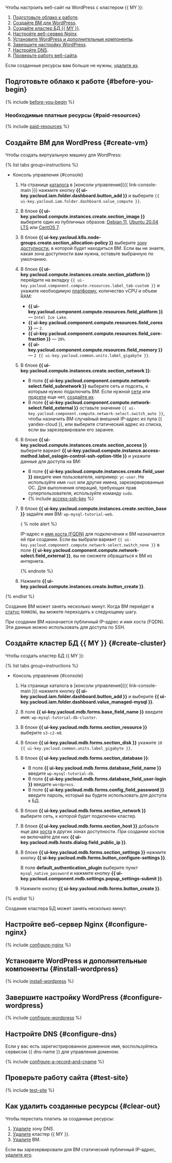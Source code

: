 Чтобы настроить веб-сайт на WordPress с кластером {{ MY }}:
1. [Подготовьте облако к работе](#before-you-begin).
1. [Создайте ВМ для WordPress](#create-vm).
1. [Создайте кластер БД {{ MY }}](#create-cluster).
1. [Настройте веб-сервер Nginx](#configure-nginx).
1. [Установите WordPress и дополнительные компоненты](#install-wordpress).
1. [Завершите настройку WordPress](#configure-wordpress).
1. [Настройте DNS](#configure-dns).
1. [Проверьте работу веб-сайта](#test-site).

Если созданные ресурсы вам больше не нужны, [удалите их](#clear-out).

## Подготовьте облако к работе {#before-you-begin}

{% include [before-you-begin](../_tutorials_includes/before-you-begin.md) %}

### Необходимые платные ресурсы {#paid-resources}

{% include [paid-resources](../_tutorials_includes/wordpress-mysql/paid-resources.md) %}

## Создайте ВМ для WordPress {#create-vm}

Чтобы создать виртуальную машину для WordPress:

{% list tabs group=instructions %}

- Консоль управления {#console}

  1. На странице [каталога](../../resource-manager/concepts/resources-hierarchy.md#folder) в [консоли управления]({{ link-console-main }}) нажмите кнопку **{{ ui-key.yacloud.iam.folder.dashboard.button_add }}** и выберите `{{ ui-key.yacloud.iam.folder.dashboard.value_compute }}`.
  1. В блоке **{{ ui-key.yacloud.compute.instances.create.section_image }}** выберите один из публичных образов: [Debian 11](/marketplace/products/yc/debian-11), [Ubuntu 20.04 LTS](/marketplace/products/yc/ubuntu-20-04-lts) или [CentOS 7](/marketplace/products/yc/centos-7).
  1. В блоке **{{ ui-key.yacloud.k8s.node-groups.create.section_allocation-policy }}** выберите [зону доступности](../../overview/concepts/geo-scope.md), в которой будет находиться ВМ. Если вы не знаете, какая зона доступности вам нужна, оставьте выбранную по умолчанию.
  1. В блоке **{{ ui-key.yacloud.compute.instances.create.section_platform }}** перейдите на вкладку `{{ ui-key.yacloud.component.compute.resources.label_tab-custom }}` и укажите необходимую [платформу](../../compute/concepts/vm-platforms.md), количество vCPU и объем RAM:

      * **{{ ui-key.yacloud.component.compute.resources.field_platform }}** — `Intel Ice Lake`.
      * **{{ ui-key.yacloud.component.compute.resources.field_cores }}** — `2`.
      * **{{ ui-key.yacloud.component.compute.resources.field_core-fraction }}** — `20%`.
      * **{{ ui-key.yacloud.component.compute.resources.field_memory }}** — `2 {{ ui-key.yacloud.common.units.label_gigabyte }}`.
  
  1. В блоке **{{ ui-key.yacloud.compute.instances.create.section_network }}**:

      * В поле **{{ ui-key.yacloud.component.compute.network-select.field_subnetwork }}** выберите сеть и подсеть, к которым нужно подключить ВМ. Если нужной [сети](../../vpc/concepts/network.md#network) или [подсети](../../vpc/concepts/network.md#subnet) еще нет, [создайте их](../../vpc/operations/subnet-create.md).
      * В поле **{{ ui-key.yacloud.component.compute.network-select.field_external }}** оставьте значение `{{ ui-key.yacloud.component.compute.network-select.switch_auto }}`, чтобы назначить ВМ случайный внешний IP-адрес из пула {{ yandex-cloud }}, или выберите статический адрес из списка, если вы зарезервировали его заранее.

  1. В блоке **{{ ui-key.yacloud.compute.instances.create.section_access }}** выберите вариант **{{ ui-key.yacloud.compute.instance.access-method.label_oslogin-control-ssh-option-title }}** и укажите данные для доступа на ВМ:

      * В поле **{{ ui-key.yacloud.compute.instances.create.field_user }}** введите имя пользователя, например: `yc-user`. Не используйте имя `root` или другие имена, зарезервированные ОС. Для выполнения операций, требующих прав суперпользователя, используйте команду `sudo`.
      * {% include [access-ssh-key](../../_includes/compute/create/access-ssh-key.md) %}

  1. В блоке **{{ ui-key.yacloud.compute.instances.create.section_base }}** задайте имя ВМ: `wp-mysql-tutorial-web`.

      { % note alert %}

      IP-адрес и [имя хоста (FQDN)](../../compute/concepts/network.md#hostname) для подключения к ВМ назначается ей при создании. Если вы выбрали вариант `{{ ui-key.yacloud.component.compute.network-select.switch_none }}` в поле **{{ ui-key.yacloud.component.compute.network-select.field_external }}**, вы не сможете обращаться к ВМ из интернета.

      {% endnote %}

  1. Нажмите **{{ ui-key.yacloud.compute.instances.create.button_create }}**.

{% endlist %}

Создание ВМ может занять несколько минут. Когда ВМ перейдет в [статус](../../compute/concepts/vm-statuses.md) `RUNNING`, вы можете переходить к следующему шагу.

При создании ВМ назначается публичный IP-адрес и имя хоста (FQDN). Эти данные можно использовать для доступа по SSH.

## Создайте кластер БД {{ MY }} {#create-cluster}

Чтобы создать кластер БД {{ MY }}:

{% list tabs group=instructions %}

- Консоль управления {#console}

  1. На странице каталога в [консоли управления]({{ link-console-main }}) нажмите кнопку **{{ ui-key.yacloud.iam.folder.dashboard.button_add }}** и выберите **{{ ui-key.yacloud.iam.folder.dashboard.value_managed-mysql }}**.
  1. В поле **{{ ui-key.yacloud.mdb.forms.base_field_name }}** введите имя: `wp-mysql-tutorial-db-cluster`.
  1. В блоке **{{ ui-key.yacloud.mdb.forms.section_resource }}** выберите `s3-c2-m8`.
  1. В блоке **{{ ui-key.yacloud.mdb.forms.section_disk }}** укажите `10 {{ ui-key.yacloud.common.units.label_gigabyte }}`.
  1. В блоке **{{ ui-key.yacloud.mdb.forms.section_database }}**:
     * В поле **{{ ui-key.yacloud.mdb.forms.database_field_name }}** введите `wp-mysql-tutorial-db`.
     * В поле **{{ ui-key.yacloud.mdb.forms.database_field_user-login }}** введите `wordpress`.
     * В поле **{{ ui-key.yacloud.mdb.forms.config_field_password }}** введите пароль, который вы будете использовать для доступа к БД.
  1. В блоке **{{ ui-key.yacloud.mdb.forms.section_network }}** выберите сеть, к которой будет подключен кластер.


  1. В блоке **{{ ui-key.yacloud.mdb.forms.section_host }}** добавьте еще два [хоста](../../managed-mysql/concepts/instance-types.md) в других зонах доступности. При создании хостов не включайте для них **{{ ui-key.yacloud.mdb.hosts.dialog.field_public_ip }}**.


  1. В блоке **{{ ui-key.yacloud.mdb.forms.section_settings }}** нажмите кнопку **{{ ui-key.yacloud.mdb.forms.button_configure-settings }}**.

     В поле **default_authentication_plugin** выберите пункт `mysql_native_password` и нажмите кнопку **{{ ui-key.yacloud.component.mdb.settings.popup_settings-submit }}**.
  1. Нажмите кнопку **{{ ui-key.yacloud.mdb.forms.button_create }}**.

{% endlist %}

Создание кластера БД может занять несколько минут.

## Настройте веб-сервер Nginx {#configure-nginx}

{% include [configure-nginx](../_tutorials_includes/wordpress-mysql/configure-nginx.md) %}

## Установите WordPress и дополнительные компоненты {#install-wordpress}

{% include [install-wordpress](../_tutorials_includes/wordpress-mysql/install-wordpress.md) %}

## Завершите настройку WordPress {#configure-wordpress}

{% include [configure-wordpress](../_tutorials_includes/wordpress-mysql/configure-wordpress.md) %}

## Настройте DNS {#configure-dns}

Если у вас есть зарегистрированное доменное имя, воспользуйтесь сервисом {{ dns-name }} для управления доменом.

{% include [configure-a-record-and-cname](../_tutorials_includes/configure-a-record-and-cname.md) %}

## Проверьте работу сайта {#test-site}

{% include [test-site](../_tutorials_includes/wordpress-mysql/test-site.md) %}

## Как удалить созданные ресурсы {#clear-out}

Чтобы перестать платить за созданные ресурсы:
1. [Удалите](../../dns/operations/zone-delete.md) зону DNS.
1. [Удалите](../../managed-mysql/operations/cluster-delete.md) кластер {{ MY }}.
1. [Удалите](../../compute/operations/vm-control/vm-delete.md) ВМ.

Если вы зарезервировали для ВМ статический публичный IP-адрес, [удалите его](../../vpc/operations/address-delete.md).
